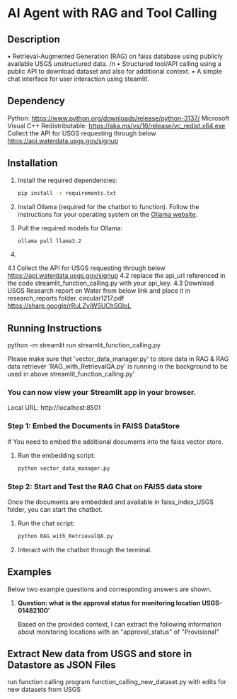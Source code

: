 # AI Agent with RAG and Tool Calling

## Description
• Retrieval-Augmented Generation (RAG) on faiss database using publicly available USGS unstructured data. /n
• Structured tool/API calling using a public API to download dataset and also for additional context.
• A simple chat interface for user interaction using steamlit.

## Dependency 
Python: 
    https://www.python.org/downloads/release/python-3137/
Microsoft Visual C++ Redistributable: 
    https://aka.ms/vs/16/release/vc_redist.x64.exe
Collect the API for USGS requesting through below
    https://api.waterdata.usgs.gov/signup

## Installation

1. Install the required dependencies:
   ```bash
   pip install -r requirements.txt
   ```

2. Install Ollama (required for the chatbot to function). Follow the instructions for your operating system on the [Ollama website](https://ollama.ai/).

3. Pull the required models for Ollama:
   ```bash
   ollama pull llama3.2
   ```

4.  
4.1 Collect the API for USGS requesting through below
    https://api.waterdata.usgs.gov/signup
4.2 replace the api_url referenced in the code streamlit_function_calling.py with your api_key.
4.3 Download USGS Research report on Water from below link and place it in research_reports folder.
    circular1217.pdf https://share.google/rRuLZviW5UChSGloL


## Running Instructions

python -m streamlit run streamlit_function_calling.py

Please make sure that 'vector_data_manager.py' to store data in RAG & 
RAG data retriever 'RAG_with_RetrievalQA.py' is running in the background 
to be used in above streamlit_function_calling.py'

### You can now view your Streamlit app in your browser.

  Local URL: http://localhost:8501


### Step 1: Embed the Documents in FAISS DataStore
If You need to embed the additional documents into the faiss vector store.

1. Run the embedding script:
   ```bash
   python vector_data_manager.py
   ```

### Step 2: Start and Test the RAG Chat on FAISS data store
Once the documents are embedded and available in faiss_index_USGS folder, you can start the chatbot.

1. Run the chat script:
   ```bash
   python RAG_with_RetrievalQA.py
   ```
2. Interact with the chatbot through the terminal.

## Examples
Below two example questions and corresponding answers are shown.

1. **Question: what is the approval status for monitoring location USGS-01482100'**

    Based on the provided context, I can extract the following information about monitoring locations with an "approval_status" of "Provisional"

## Extract New data from USGS and store in Datastore as JSON Files

 run function calling program function_calling_new_dataset.py with edits for new datasets from USGS

